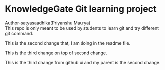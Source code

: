 # KnowledgeGate Git learning project

Author-satyasaadhika(Priyanshu Maurya)
<br>
This repo is only meant to be used by students to learn git and try different git command.

This is the second change that, I am doing in the readme file.

This is the third change on top of second change.

This is the third change from github ui and my parent is the second change.



